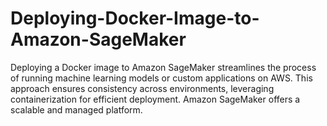 # Deploying-Docker-Image-to-Amazon-SageMaker
Deploying a Docker image to Amazon SageMaker streamlines the process of running machine learning models or custom applications on AWS. This approach ensures consistency across environments, leveraging containerization for efficient deployment. Amazon SageMaker offers a scalable and managed platform.

